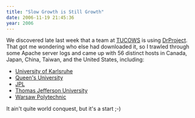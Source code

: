 ```yaml
---
title: "Slow Growth is Still Growth"
date: 2006-11-19 21:45:36
year: 2006
---
```

We discovered late last week that a team at <a href="http://www.tucowsinc.com/">TUCOWS</a> is using <a href="http://www.drproject.org">DrProject</a>.  That got me wondering who else had downloaded it, so I trawled through some Apache server logs and came up with 56 distinct hosts in Canada, Japan, China, Taiwan, and the United States, including:
<ul>
	<li><a href="http://www.uni-karlsruhe.de/">University of Karlsruhe</a></li>
	<li><a href="http://www.queensu.ca">Queen's University</a></li>
	<li><a href="http://jpl.nasa.gov">JPL</a></li>
	<li><a href="http://www.jefferson.edu">Thomas Jefferson University</a></li>
	<li><a href="http://www.pw.edu.pl">Warsaw Polytechnic</a></li>
</ul>
It ain't quite world conquest, but it's a start ;-)

